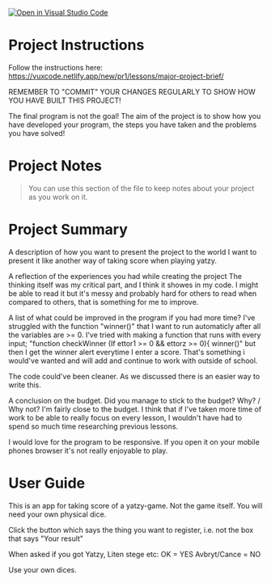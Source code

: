 [![Open in Visual Studio Code](https://classroom.github.com/assets/open-in-vscode-718a45dd9cf7e7f842a935f5ebbe5719a5e09af4491e668f4dbf3b35d5cca122.svg)](https://classroom.github.com/online_ide?assignment_repo_id=14390418&assignment_repo_type=AssignmentRepo)
# Project Instructions
Follow the instructions here: https://vuxcode.netlify.app/new/pr1/lessons/major-project-brief/

REMEMBER TO "COMMIT" YOUR CHANGES REGULARLY TO SHOW HOW YOU HAVE BUILT THIS PROJECT! 

The final program is not the goal! The aim of the project is to show how you have developed your program, the steps you have taken and the problems you have solved!

# Project Notes

> You can use this section of the file to keep notes about your project as you work on it.

# Project Summary

A description of how you want to present the project to the world
I want to present it like another way of taking score when playing yatzy.

A reflection of the experiences you had while creating the project
The thinking itself was my critical part, and I think it showes in my code.
I might be able to read it but it's messy and probably hard for others to read when compared to others, that is something for me to improve.

A list of what could be improved in the program if you had more time?
I've struggled with the function "winner()" that I want to run automaticly after all the variables are >= 0. I've tried with making a function that runs with every input;
"function checkWinner (If ettor1 >= 0 && ettorz >= 0){
winner()" but then I get the winner alert everytime I enter a score.
That's something i would've wanted and will add and continue to work with outside of school.

The code could've been cleaner. As we discussed there is an easier way to write this.

A conclusion on the budget. Did you manage to stick to the budget? Why? / Why not?
I'm fairly close to the budget. I think that if I've taken more time of work to be able to really focus on every lesson, I wouldn't have had to spend so much time researching previous lessons.

I would love for the program to be responsive. If you open it on your mobile phones browser it's not really enjoyable to play.

# User Guide

This is an app for taking score of a yatzy-game. Not the game itself. You will need your own physical dice.

Click the button which says the thing you want to register, i.e. not the box that says "Your result"

When asked if you got Yatzy, Liten stege etc: OK = YES
Avbryt/Cance = NO

Use your own dices.

